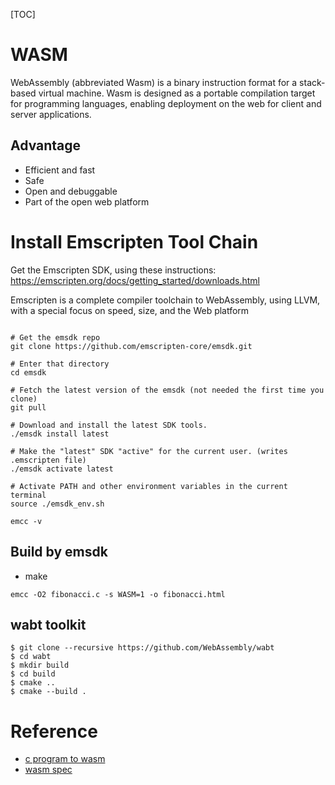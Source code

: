 [TOC]

# WASM

WebAssembly (abbreviated Wasm) is a binary instruction format for a stack-based virtual machine. Wasm is designed as a portable compilation target for programming languages, enabling deployment on the web for client and server applications.

## Advantage
* Efficient and fast
* Safe
* Open and debuggable
* Part of the open web platform


# Install Emscripten Tool Chain

Get the Emscripten SDK, using these instructions: https://emscripten.org/docs/getting_started/downloads.html

Emscripten is a complete compiler toolchain to WebAssembly, using LLVM, with a special focus on speed, size, and the Web platform


```shell script

# Get the emsdk repo
git clone https://github.com/emscripten-core/emsdk.git
 
# Enter that directory
cd emsdk
 
# Fetch the latest version of the emsdk (not needed the first time you clone)
git pull
 
# Download and install the latest SDK tools.
./emsdk install latest
 
# Make the "latest" SDK "active" for the current user. (writes .emscripten file)
./emsdk activate latest
 
# Activate PATH and other environment variables in the current terminal
source ./emsdk_env.sh
 
emcc -v

```

## Build by emsdk

* make
```
emcc -O2 fibonacci.c -s WASM=1 -o fibonacci.html

```

## wabt toolkit

```
$ git clone --recursive https://github.com/WebAssembly/wabt
$ cd wabt
$ mkdir build
$ cd build
$ cmake ..
$ cmake --build .
```

# Reference
* [c program to wasm](https://developer.mozilla.org/en-US/docs/WebAssembly/C_to_wasm)
* [wasm spec](https://webassembly.org/specs/)